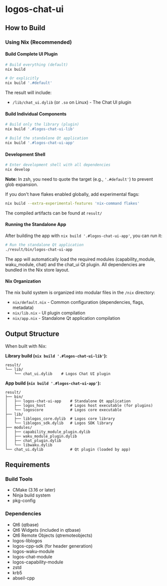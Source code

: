 # logos-chat-ui

## How to Build

### Using Nix (Recommended)

#### Build Complete UI Plugin

```bash
# Build everything (default)
nix build

# Or explicitly
nix build '.#default'
```

The result will include:
- `/lib/chat_ui.dylib` (or `.so` on Linux) - The Chat UI plugin

#### Build Individual Components

```bash
# Build only the library (plugin)
nix build '.#logos-chat-ui-lib'

# Build the standalone Qt application
nix build '.#logos-chat-ui-app'
```

#### Development Shell

```bash
# Enter development shell with all dependencies
nix develop
```

**Note:** In zsh, you need to quote the target (e.g., `'.#default'`) to prevent glob expansion.

If you don't have flakes enabled globally, add experimental flags:

```bash
nix build --extra-experimental-features 'nix-command flakes'
```

The compiled artifacts can be found at `result/`

#### Running the Standalone App

After building the app with `nix build '.#logos-chat-ui-app'`, you can run it:

```bash
# Run the standalone Qt application
./result/bin/logos-chat-ui-app
```

The app will automatically load the required modules (capability_module, waku_module, chat) and the chat_ui Qt plugin. All dependencies are bundled in the Nix store layout.

#### Nix Organization

The nix build system is organized into modular files in the `/nix` directory:
- `nix/default.nix` - Common configuration (dependencies, flags, metadata)
- `nix/lib.nix` - UI plugin compilation
- `nix/app.nix` - Standalone Qt application compilation

## Output Structure

When built with Nix:

**Library build (`nix build '.#logos-chat-ui-lib'`):**
```
result/
└── lib/
    └── chat_ui.dylib    # Logos Chat UI plugin
```

**App build (`nix build '.#logos-chat-ui-app'`):**
```
result/
├── bin/
│   ├── logos-chat-ui-app    # Standalone Qt application
│   ├── logos_host           # Logos host executable (for plugins)
│   └── logoscore            # Logos core executable
├── lib/
│   ├── liblogos_core.dylib  # Logos core library
│   └── liblogos_sdk.dylib   # Logos SDK library
├── modules/
│   ├── capability_module_plugin.dylib
│   ├── waku_module_plugin.dylib
│   ├── chat_plugin.dylib
│   └── libwaku.dylib
└── chat_ui.dylib            # Qt plugin (loaded by app)
```

## Requirements

### Build Tools
- CMake (3.16 or later)
- Ninja build system
- pkg-config

### Dependencies
- Qt6 (qtbase)
- Qt6 Widgets (included in qtbase)
- Qt6 Remote Objects (qtremoteobjects)
- logos-liblogos
- logos-cpp-sdk (for header generation)
- logos-waku-module
- logos-chat-module
- logos-capability-module
- zstd
- krb5
- abseil-cpp
